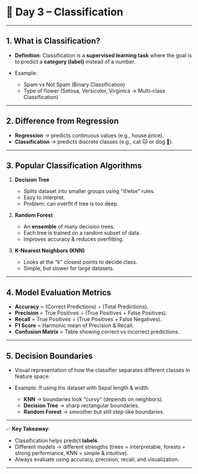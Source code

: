 # 📘 Day 3 – Classification

---

## **1. What is Classification?**

* **Definition**: Classification is a **supervised learning task** where the goal is to predict a **category (label)** instead of a number.
* Example:

  * Spam vs Not Spam (Binary Classification)
  * Type of flower (Setosa, Versicolor, Virginica → Multi-class Classification)

---

## **2. Difference from Regression**

* **Regression** → predicts continuous values (e.g., house price).
* **Classification** → predicts discrete classes (e.g., cat 🐱 or dog 🐶).

---

## **3. Popular Classification Algorithms**

1. **Decision Tree**

   * Splits dataset into smaller groups using “if/else” rules.
   * Easy to interpret.
   * Problem: can overfit if tree is too deep.

2. **Random Forest**

   * An **ensemble** of many decision trees.
   * Each tree is trained on a random subset of data.
   * Improves accuracy & reduces overfitting.

3. **K-Nearest Neighbors (KNN)**

   * Looks at the “k” closest points to decide class.
   * Simple, but slower for large datasets.

---

## **4. Model Evaluation Metrics**

* **Accuracy** = (Correct Predictions) ÷ (Total Predictions).
* **Precision** = True Positives ÷ (True Positives + False Positives).
* **Recall** = True Positives ÷ (True Positives + False Negatives).
* **F1 Score** = Harmonic mean of Precision & Recall.
* **Confusion Matrix** = Table showing correct vs incorrect predictions.

---

## **5. Decision Boundaries**

* Visual representation of how the classifier separates different classes in feature space.
* Example: If using Iris dataset with Sepal length & width:

  * **KNN** → boundaries look “curvy” (depends on neighbors).
  * **Decision Tree** → sharp rectangular boundaries.
  * **Random Forest** → smoother but still step-like boundaries.

---

✅ **Key Takeaway**:

* Classification helps predict **labels**.
* Different models → different strengths (trees = interpretable, forests = strong performance, KNN = simple & intuitive).
* Always evaluate using accuracy, precision, recall, and visualization.

---